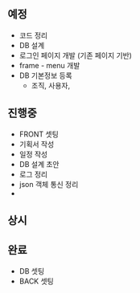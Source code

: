 

## 예정
- 코드 정리
- DB 설계
- 로그인 페이지 개발 (기존 페이지 기반)
- frame - menu 개발
- DB 기본정보 등록
  - 조직, 사용자, 


## 진행중
- FRONT 셋팅
- 기획서 작성
- 일정 작성
- DB 설계 초안
- 로그 정리
- json 객체 통신 정리
- 


## 상시
  

## 완료
- DB 셋팅
- BACK 셋팅


